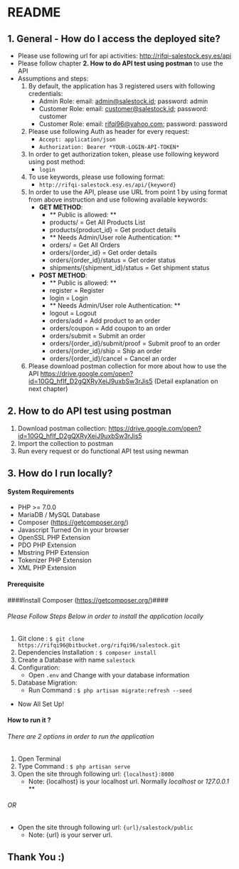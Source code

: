 # README #

## 1. General - How do I access the deployed site? ##
* Please use following url for api activities: http://rifqi-salestock.esy.es/api
* Please follow chapter **2. How to do API test using postman** to use the API
* Assumptions and steps:
    1.  By default, the application has 3 registered users with following credentials:
        * Admin Role: email: admin@salestock.id; password: admin
        * Customer Role: email: customer@salestock.id; password: customer
        * Customer Role: email: rifqi96@yahoo.com; password: password
    2.  Please use following Auth as header for every request:
        * ``Accept: application/json``
        * ``Authorization: Bearer *YOUR-LOGIN-API-TOKEN*``
    3.  In order to get authorization token, please use following keyword using post method:
        * ``login``
    4.  To use keywords, please use following format:
        * ``http://rifqi-salestock.esy.es/api/{keyword}``
    5.  In order to use the API, please use URL from point 1 by using format from above instruction and use following available keywords:
        * **GET METHOD**:
            * ** Public is allowed: **
            * products/ = Get All Products List
            * products{product_id} = Get product details
            * ** Needs Admin/User role Authentication: **
            * orders/ = Get All Orders
            * orders/{order_id} = Get order details
            * orders/{order_id}/status = Get order status
            * shipments/{shipment_id}/status = Get shipment status
        * **POST METHOD**:
            * ** Public is allowed: **
            * register = Register
            * login = Login
            * ** Needs Admin/User role Authentication: **
            * logout = Logout
            * orders/add = Add product to an order
            * orders/coupon = Add coupon to an order
            * orders/submit = Submit an order
            * orders/{order_id}/submit/proof = Submit proof to an order
            * orders/{order_id}/ship = Ship an order
            * orders/{order_id}/cancel = Cancel an order
    6.  Please download postman collection for more about how to use the API https://drive.google.com/open?id=10GQ_hfIf_D2gQXRyXeiJ9uxbSw3rJis5 (Detail explanation on next chapter)
	
## 2. How to do API test using postman ##
1.  Download postman collection: https://drive.google.com/open?id=10GQ_hfIf_D2gQXRyXeiJ9uxbSw3rJis5
2.  Import the collection to postman
3.  Run every request or do functional API test using newman

## 3. How do I run locally? ##
#### System Requirements ####

* PHP >= 7.0.0
* MariaDB / MySQL Database
* Composer (https://getcomposer.org/)
* Javascript Turned On in your browser
* OpenSSL PHP Extension
* PDO PHP Extension
* Mbstring PHP Extension
* Tokenizer PHP Extension
* XML PHP Extension

#### Prerequisite ####

####Install Composer (https://getcomposer.org/)####

###### Please Follow Steps Below in order to install the application locally
1. Git clone :
	```$ git clone https://rifqi96@bitbucket.org/rifqi96/salestock.git```
2. Dependencies Installation :
	```$ composer install```
3. Create a Database with name ```salestock```
4. Configuration:
	* Open ```.env``` and Change with your database information
5. Database Migration:
	* Run Command : ```$ php artisan migrate:refresh --seed```
	
* Now All Set Up!

#### How to run it ? ####
###### There are 2 options in order to run the application
1. Open Terminal
2. Type Command : ```$ php artisan serve```
3. Open the site through following url: ```{localhost}:8000```
	* Note: {localhost} is your localhost url. Normally *localhost* or *127.0.0.1* **
###### OR
* Open the site through following url: ```{url}/salestock/public```
	* Note: {url} is your server url.

Thank You :)
------------------
